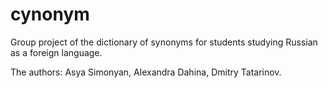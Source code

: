 # cynonym
Group project of the dictionary of synonyms for students studying Russian as a foreign language.

The authors: Asya Simonyan, Alexandra Dahina, Dmitry Tatarinov.
